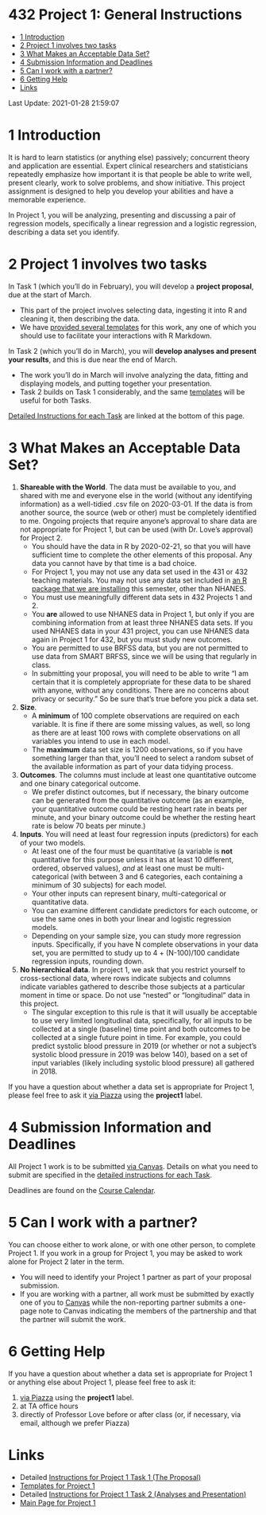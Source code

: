 432 Project 1: General Instructions
================

-   [1 Introduction](#introduction)
-   [2 Project 1 involves two tasks](#project-1-involves-two-tasks)
-   [3 What Makes an Acceptable Data
    Set?](#what-makes-an-acceptable-data-set)
-   [4 Submission Information and
    Deadlines](#submission-information-and-deadlines)
-   [5 Can I work with a partner?](#can-i-work-with-a-partner)
-   [6 Getting Help](#getting-help)
-   [Links](#links)

Last Update: 2021-01-28 21:59:07

# 1 Introduction

It is hard to learn statistics (or anything else) passively; concurrent
theory and application are essential. Expert clinical researchers and
statisticians repeatedly emphasize how important it is that people be
able to write well, present clearly, work to solve problems, and show
initiative. This project assignment is designed to help you develop your
abilities and have a memorable experience.

In Project 1, you will be analyzing, presenting and discussing a pair of
regression models, specifically a linear regression and a logistic
regression, describing a data set you identify.

# 2 Project 1 involves two tasks

In Task 1 (which you’ll do in February), you will develop a **project
proposal**, due at the start of March.

-   This part of the project involves selecting data, ingesting it into
    R and cleaning it, then describing the data.
-   We have [provided several templates](#links) for this work, any one
    of which you should use to facilitate your interactions with R
    Markdown.

In Task 2 (which you’ll do in March), you will **develop analyses and
present your results**, and this is due near the end of March.

-   The work you’ll do in March will involve analyzing the data, fitting
    and displaying models, and putting together your presentation.
-   Task 2 builds on Task 1 considerably, and the same
    [templates](#links) will be useful for both Tasks.

[Detailed Instructions for each Task](#links) are linked at the bottom
of this page.

# 3 What Makes an Acceptable Data Set?

1.  **Shareable with the World**. The data must be available to you, and
    shared with me and everyone else in the world (without any
    identifying information) as a well-tidied .csv file on 2020-03-01.
    If the data is from another source, the source (web or other) must
    be completely identified to me. Ongoing projects that require
    anyone’s approval to share data are not appropriate for Project 1,
    but can be used (with Dr. Love’s approval) for Project 2.
    -   You should have the data in R by 2020-02-21, so that you will
        have sufficient time to complete the other elements of this
        proposal. Any data you cannot have by that time is a bad choice.
    -   For Project 1, you may not use any data set used in the 431 or
        432 teaching materials. You may not use any data set included in
        [an R package that we are
        installing](https://thomaselove.github.io/432/r_packages.html)
        this semester, other than NHANES.
    -   You must use meaningfully different data sets in 432 Projects 1
        and 2.
    -   You **are** allowed to use NHANES data in Project 1, but only if
        you are combining information from at least three NHANES data
        sets. If you used NHANES data in your 431 project, you can use
        NHANES data again in Project 1 for 432, but you must study new
        outcomes.
    -   You are permitted to use BRFSS data, but you are not permitted
        to use data from SMART BRFSS, since we will be using that
        regularly in class.
    -   In submitting your proposal, you will need to be able to write
        “I am certain that it is completely appropriate for these data
        to be shared with anyone, without any conditions. There are no
        concerns about privacy or security.” So be sure that’s true
        before you pick a data set.
2.  **Size**.
    -   A **minimum** of 100 complete observations are required on each
        variable. It is fine if there are some missing values, as well,
        so long as there are at least 100 rows with complete
        observations on all variables you intend to use in each model.
    -   The **maximum** data set size is 1200 observations, so if you
        have something larger than that, you’ll need to select a random
        subset of the available information as part of your data tidying
        process.
3.  **Outcomes**. The columns must include at least one quantitative
    outcome and one binary categorical outcome.
    -   We prefer distinct outcomes, but if necessary, the binary
        outcome can be generated from the quantitative outcome (as an
        example, your quantitative outcome could be resting heart rate
        in beats per minute, and your binary outcome could be whether
        the resting heart rate is below 70 beats per minute.)
4.  **Inputs**. You will need at least four regression inputs
    (predictors) for each of your two models.
    -   At least one of the four must be quantitative (a variable is
        **not** quantitative for this purpose unless it has at least 10
        different, ordered, observed values), *and* at least one must be
        multi-categorical (with between 3 and 6 categories, each
        containing a minimum of 30 subjects) for each model.
    -   Your other inputs can represent binary, multi-categorical or
        quantitative data.
    -   You can examine different candidate predictors for each outcome,
        or use the same ones in both your linear and logistic regression
        models.
    -   Depending on your sample size, you can study more regression
        inputs. Specifically, if you have N complete observations in
        your data set, you are permitted to study up to 4 + (N-100)/100
        candidate regression inputs, rounding down.
5.  **No hierarchical data**. In project 1, we ask that you restrict
    yourself to cross-sectional data, where rows indicate subjects and
    columns indicate variables gathered to describe those subjects at a
    particular moment in time or space. Do not use “nested” or
    “longitudinal” data in this project.
    -   The singular exception to this rule is that it will usually be
        acceptable to use very limited longitudinal data, specifically,
        for all inputs to be collected at a single (baseline) time point
        and both outcomes to be collected at a single future point in
        time. For example, you could predict systolic blood pressure in
        2019 (or whether or not a subject’s systolic blood pressure in
        2019 was below 140), based on a set of input variables (likely
        including systolic blood pressure) all gathered in 2018.

If you have a question about whether a data set is appropriate for
Project 1, please feel free to ask it [via
Piazza](https://piazza.com/case/spring2021/pqhs432) using the
**project1** label.

# 4 Submission Information and Deadlines

All Project 1 work is to be submitted [via
Canvas](https://canvas.case.edu/). Details on what you need to submit
are specified in the [detailed instructions for each Task](#links).

Deadlines are found on the [Course
Calendar](https://thomaselove.github.io/432/calendar.html).

# 5 Can I work with a partner?

You can choose either to work alone, or with one other person, to
complete Project 1. If you work in a group for Project 1, you may be
asked to work alone for Project 2 later in the term.

-   You will need to identify your Project 1 partner as part of your
    proposal submission.
-   If you are working with a partner, all work must be submitted by
    exactly one of you to [Canvas](https::/canvas.case.edu) while the
    non-reporting partner submits a one-page note to Canvas indicating
    the members of the partnership and that the partner will submit the
    work.

# 6 Getting Help

If you have a question about whether a data set is appropriate for
Project 1 or anything else about Project 1, please feel free to ask it:

1.  [via Piazza](https://piazza.com/case/spring2021/pqhs432) using the
    **project1** label.
2.  at TA office hours
3.  directly of Professor Love before or after class (or, if necessary,
    via email, although we prefer Piazza)

# Links

-   Detailed [Instructions for Project 1 Task 1 (The
    Proposal)](https://github.com/THOMASELOVE/432-2021/blob/master/project1/01_project1_proposal.md)
-   [Templates for Project
    1](https://github.com/THOMASELOVE/432-2021/tree/master/project1/templates)
-   Detailed [Instructions for Project 1 Task 2 (Analyses and
    Presentation)](https://github.com/THOMASELOVE/432-2021/blob/master/project1/02_project1_analyses.md)
-   [Main Page for Project
    1](https://github.com/THOMASELOVE/432-2021/tree/master/project1)

